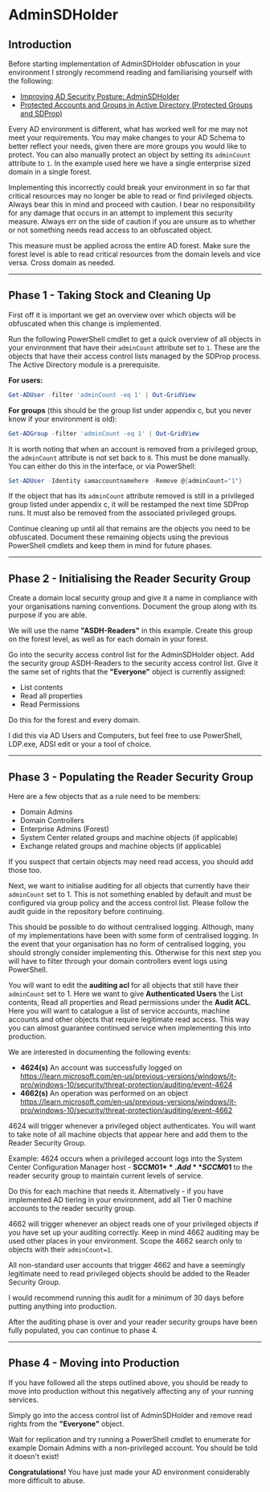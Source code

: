 # AdminSDHolder

## Introduction

Before starting implementation of AdminSDHolder obfuscation in your environment I strongly recommend reading and familiarising yourself with the following:

- [Improving AD Security Posture: AdminSDHolder](https://www.semperis.com/wp-content/uploads/resources-pdfs/resources-improving-ad-security-posture-adminsdholder.pdf)
- [Protected Accounts and Groups in Active Directory (Protected Groups and SDProp)](https://learn.microsoft.com/en-us/windows-server/identity/ad-ds/plan/security-best-practices/appendix-c--protected-accounts-and-groups-in-active-directory)

Every AD environment is different, what has worked well for me may not meet your requirements. You may make changes to your AD Schema to better reflect your needs, given there are more groups you would like to protect. You can also manually protect an object by setting its `adminCount` attribute to `1`. In the example used here we have a single enterprise sized domain in a single forest.

Implementing this incorrectly could break your environment in so far that critical resources may no longer be able to read or find privileged objects. Always bear this in mind and proceed with caution. I bear no responsibility for any damage that occurs in an attempt to implement this security measure. Always err on the side of caution if you are unsure as to whether or not something needs read access to an obfuscated object.

This measure must be applied across the entire AD forest. Make sure the forest level is able to read critical resources from the domain levels and vice versa. Cross domain as needed.

---

## Phase 1 - Taking Stock and Cleaning Up

First off it is important we get an overview over which objects will be obfuscated when this change is implemented.

Run the following PowerShell cmdlet to get a quick overview of all objects in your environment that have their `adminCount` attribute set to `1`. These are the objects that have their access control lists managed by the SDProp process. The Active Directory module is a prerequisite.

**For users:**
```powershell
Get-ADUser -filter 'adminCount -eq 1' | Out-GridView
```

**For groups** (this should be the group list under appendix c, but you never know if your environment is old):
```powershell
Get-ADGroup -filter 'adminCount -eq 1' | Out-GridView
```

It is worth noting that when an account is removed from a privileged group, the `adminCount` attribute is not set back to `0`. This must be done manually. You can either do this in the interface, or via PowerShell:
```powershell
Set-ADUser -Identity samaccountnamehere -Remove @{adminCount="1"}
```

If the object that has its `adminCount` attribute removed is still in a privileged group listed under appendix c, it will be restamped the next time SDProp runs. It must also be removed from the associated privileged groups.

Continue cleaning up until all that remains are the objects you need to be obfuscated. Document these remaining objects using the previous PowerShell cmdlets and keep them in mind for future phases.

---

## Phase 2 - Initialising the Reader Security Group

Create a domain local security group and give it a name in compliance with your organisations naming conventions. Document the group along with its purpose if you are able.

We will use the name **"ASDH-Readers"** in this example. Create this group on the forest level, as well as for each domain in your forest.

Go into the security access control list for the AdminSDHolder object. Add the security group ASDH-Readers to the security access control list. Give it the same set of rights that the **"Everyone"** object is currently assigned:  
- List contents  
- Read all properties  
- Read Permissions  

Do this for the forest and every domain.

I did this via AD Users and Computers, but feel free to use PowerShell, LDP.exe, ADSI edit or your a tool of choice.

---

## Phase 3 - Populating the Reader Security Group

Here are a few objects that as a rule need to be members:

- Domain Admins
- Domain Controllers
- Enterprise Admins (Forest)
- System Center related groups and machine objects (if applicable)
- Exchange related groups and machine objects (if applicable)

If you suspect that certain objects may need read access, you should add those too.

Next, we want to initialise auditing for all objects that currently have their `adminCount` set to 1. This is not something enabled by default and must be configured via group policy and the access control list. Please follow the audit guide in the repository before continuing.

This should be possible to do without centralised logging. Although, many of my implementations have been with some form of centralised logging. In the event that your organisation has no form of centralised logging, you should strongly consider implementing this. Otherwise for this next step you will have to filter through your domain controllers event logs using PowerShell.

You will want to edit the **auditing acl** for all objects that still have their `adminCount` set to 1. Here we want to give **Authenticated Users** the List contents, Read all properties and Read permissions under the **Audit ACL**. Here you will want to catalogue a list of service accounts, machine accounts and other objects that require legitimate read access. This way you can almost guarantee continued service when implementing this into production.

We are interested in documenting the following events:

- **4624(s)** An account was successfully logged on  
  https://learn.microsoft.com/en-us/previous-versions/windows/it-pro/windows-10/security/threat-protection/auditing/event-4624
- **4662(s)** An operation was performed on an object  
  https://learn.microsoft.com/en-us/previous-versions/windows/it-pro/windows-10/security/threat-protection/auditing/event-4662

4624 will trigger whenever a privileged object authenticates. You will want to take note of all machine objects that appear here and add them to the Reader Security Group.

Example: 4624 occurs when a privileged account logs into the System Center Configuration Manager host - **SCCM01$**. Add **SCCM01$** to the reader security group to maintain current levels of service.

Do this for each machine that needs it. Alternatively - if you have implemented AD tiering in your environment, add all Tier 0 machine accounts to the reader security group.

4662 will trigger whenever an object reads one of your privileged objects if you have set up your auditing correctly. Keep in mind 4662 auditing may be used other places in your environment. Scope the 4662 search only to objects with their `adminCount=1`.

All non-standard user accounts that trigger 4662 and have a seemingly legitimate need to read privileged objects should be added to the Reader Security Group.

I would recommend running this audit for a minimum of 30 days before putting anything into production.

After the auditing phase is over and your reader security groups have been fully populated, you can continue to phase 4.

---

## Phase 4 - Moving into Production

If you have followed all the steps outlined above, you should be ready to move into production without this negatively affecting any of your running services.

Simply go into the access control list of AdminSDHolder and remove read rights from the **"Everyone"** object.

Wait for replication and try running a PowerShell cmdlet to enumerate for example Domain Admins with a non-privileged account. You should be told it doesn't exist!

**Congratulations!** You have just made your AD environment considerably more difficult to abuse.
